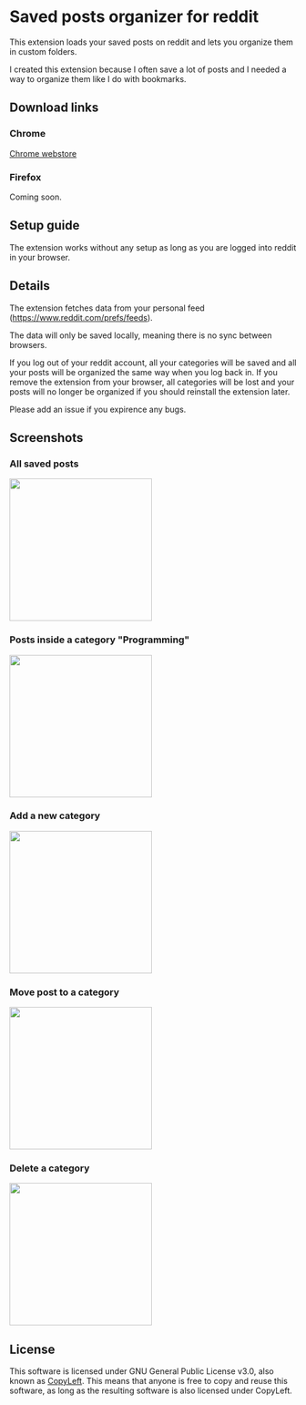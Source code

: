 # Saved posts organizer for reddit

This extension loads your saved posts on reddit and lets you organize them in custom folders.

I created this extension because I often save a lot of posts and I needed a way to organize them like I do with bookmarks.

## Download links

### Chrome

[Chrome webstore](https://chrome.google.com/webstore/detail/reddit-saved-posts-organi/bcmoplghilkcbmmnkccgffbofkkdkhnd/)

### Firefox

Coming soon.

## Setup guide

The extension works without any setup as long as you are logged into reddit in your browser. 

## Details

The extension fetches data from your personal feed (https://www.reddit.com/prefs/feeds).

The data will only be saved locally, meaning there is no sync between browsers.

If you log out of your reddit account, all your categories will be saved and all your posts will be organized the same way when you log back in. If you remove the extension from your browser, all categories will be lost and your posts will no longer be organized if you should reinstall the extension later.

Please add an issue if you expirence any bugs.

## Screenshots

### All saved posts

<img src="src/images/readme/allposts.png" width="250">

### Posts inside a category "Programming"

<img src="src/images/readme/programming.png" width="250">

### Add a new category

<img src="src/images/readme/addcategory.png" width="250">

### Move post to a category

<img src="src/images/readme/moveposts.png" width="250">

### Delete a category

<img src="src/images/readme/deletecategory.png" width="250">

## License

This software is licensed under GNU General Public License v3.0, also known as [CopyLeft](https://en.wikipedia.org/wiki/Copyleft). This means that anyone is free to copy and reuse this software, as long as the resulting software is also licensed under CopyLeft.

